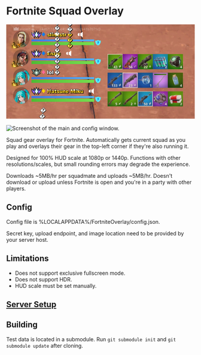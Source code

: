 # Fortnite Squad Overlay

![Screenshot of the overlay in-game.](preview-ingame.png)

![Screenshot of the main and config window.](preview-window.png)

Squad gear overlay for Fortnite. Automatically gets current squad as you play and overlays their gear in the top-left corner if they're also running it.

Designed for 100% HUD scale at 1080p or 1440p. Functions with other resolutions/scales, but small rounding errors may degrade the experience.

Downloads ~5MB/hr per squadmate and uploads ~5MB/hr. Doesn't download or upload unless Fortnite is open and you're in a party with other players. 

## Config

Config file is %LOCALAPPDATA%/FortniteOverlay/config.json.

Secret key, upload endpoint, and image location need to be provided by your server host.

## Limitations

* Does not support exclusive fullscreen mode.
* Does not support HDR.
* HUD scale must be set manually.

## [Server Setup](SERVER-SETUP.md)

## Building

Test data is located in a submodule. Run `git submodule init` and `git submodule update` after cloning.